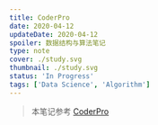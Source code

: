 ```yaml
---
title: CoderPro
date: 2020-04-12
updateDate: 2020-04-12
spoiler: 数据结构与算法笔记
type: note
cover: ./study.svg
thumbnail: ./study.svg
status: 'In Progress'
tags: ['Data Science', 'Algorithm']
---
```


<!-- ```toc
from-heading: 2
to-heading: 3
``` -->

> 本笔记参考 [CoderPro](https://www.techseries.dev/coderpro)